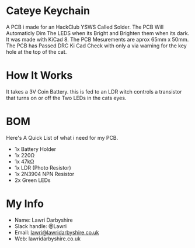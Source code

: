 # Cateye Keychain
A PCB i made for an HackClub YSWS Called Solder. The PCB Will Automaticly Dim The LEDS 
when its Bright and Brighten them when its dark. It was made with KiCad 8. The PCB Mesurements are aprox 65mm x 50mm. The PCB has Passed DRC Ki Cad Check with only a via warning for the key hole at the top of the cat.

# How It Works

It takes a 3V Coin Battery. this is fed to an LDR witch controls a transistor that turns on or off the Two LEDs in the cats eyes.

# BOM 

Here's A Quick List of what i need for my PCB.

  - 1x Battery Holder
  - 1x 220Ω
  - 1x 47kΩ
  - 1x LDR (Photo Resistor)
  - 1x 2N3904 NPN Resistor
  - 2x Green LEDs

# My Info
  - Name: Lawri Darbyshire
  - Slack handle: @Lawri
  - Email: lawri@lawridarbyshire.co.uk
  - Web: lawridarbyshire.co.uk
